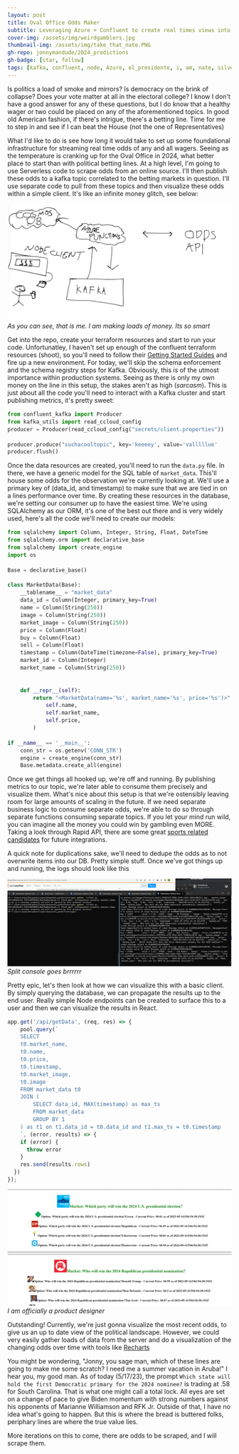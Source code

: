 ```yaml
---
layout: post
title: Oval Office Odds Maker
subtitle: Leveraging Azure + Confluent to create real times views into America's Political Battles
cover-img: /assets/img/weirdgamblers.jpg
thumbnail-img: /assets/img/take_that_nate.PNG
gh-repo: jonnymandude/2024_predictions
gh-badge: [star, follow]
tags: [kafka, confluent, node, Azure, el_presidente, i, am, nate, silver]
---
```


Is politics a load of smoke and mirrors? Is democracy on the brink of collapse? Does your vote matter at all in the electoral college? I know I don't have a good answer for any of these questions, but I do know that a healthy wager or two could be placed on any of the aforementioned topics. In good old American fashion, if there's intrigue, there's a betting line. Time for me to step in and see if I can beat the House (not the one of Representatives)

What I'd like to do is see how long it would take to set up some foundational infrastructure for streaming real time odds of any and all wagers. Seeing as the temperature is cranking up for the Oval Office in 2024, what better place to start than with political betting lines. At a high level, I'm going to use Serverless code to scrape odds from an online source. I'll then publish these odds to a kafka topic correlated to the betting markets in question. I'll use separate code to pull from these topics and then visualize these odds within a simple client. It's like an infinite money glitch, see below: 

![](/assets/img/infinite_money.PNG)
*As you can see, that is me. I am making loads of money. Its so smart*


Get into the repo, create your terraform resources and start to run your code. Unfortunatley, I haven't set up enough of the confluent terraform resources (shoot), so you'll need to follow their [Getting Started Guides](https://docs.confluent.io/platform/current/platform-quickstart.html) and fire up a new environment. For today, we'll skip the schema enforcement and the schema registry steps for Kafka. Obviously, this is of the utmost importance within production systems. Seeing as there is only my own money on the line in this setup, the stakes aren't as high (*sarcasm*). This is just about all the code you'll need to interact with a Kafka cluster and start publishing metrics, it's pretty sweet: 

```python
from confluent_kafka import Producer
from kafka_utils import read_ccloud_config
producer = Producer(read_ccloud_config("secrets/client.properties"))

producer.produce("suchacooltopic", key='keeeey', value='valllllue'
producer.flush()
```

Once the data resources are created, you'll need to run the `data.py` file. In there, we have a generic model for the SQL table of `market_data`. This'll house some odds for the observation we're currently looking at. We'll use a primary key of (data_id, and timestamp) to make sure that we are tied in on a lines performance over time. By creating these resources in the database, we're setting our consumer up to have the easiest time. We're using SQLAlchemy as our ORM, it's one of the best out there and is very widely used, here's all the code we'll need to create our models: 

```python
from sqlalchemy import Column, Integer, String, Float, DateTime
from sqlalchemy.orm import declarative_base
from sqlalchemy import create_engine
import os

Base = declarative_base()

class MarketData(Base):
    __tablename__ = "market_data"
    data_id = Column(Integer, primary_key=True)
    name = Column(String(250))
    image = Column(String(250))
    market_image = Column(String(250))
    price = Column(Float)
    buy = Column(Float)
    sell = Column(Float)
    timestamp = Column(DateTime(timezone=False), primary_key=True)
    market_id = Column(Integer)
    market_name = Column(String(250))


    def __repr__(self):
        return "<MarketData(name='%s', market_name='%s', price='%s')>" % (
            self.name,
            self.market_name,
            self.price,
        )

if __name__ == '__main__':
    conn_str = os.getenv('CONN_STR')
    engine = create_engine(conn_str)
    Base.metadata.create_all(engine)
```

Once we get things all hooked up, we're off and running. By publishing metrics to our topic, we're later able to consume them precisely and visualize them. What's nice about this setup is that we're ostensibly leaving room for large amounts of scaling in the future. If we need separate business logic to consume separate odds, we're able to do so through separate functions consuming separate topics. If you let your mind run wild, you can imagine all the money you could win by gambling even MORE. Taking a look through Rapid API, there are some great [sports related candidates](https://rapidapi.com/theoddsapi/api/live-sports-odds/) for future integrations.

A quick note for duplications sake, we'll need to dedupe the odds as to not overwrite items into our DB. Pretty simple stuff. Once we've got things up and running, the logs should look like this 

![](/assets/img/produceandconsume.PNG)
*Split console goes brrrrrr*

Pretty epic, let's then look at how we can visualize this with a basic client. By simply querying the database, we can propagate the results up to the end user. Really simple Node endpoints can be created to surface this to a user and then we can visualize the results in React. 

```javascript
app.get('/api/getData', (req, res) => {
    pool.query(`
    SELECT 
    t0.market_name,
    t0.name,
    t0.price, 
    t0.timestamp,
    t0.market_image,
    t0.image
    FROM market_data t0
    JOIN (
        SELECT data_id, MAX(timestamp) as max_ts
        FROM market_data
        GROUP BY 1
    ) as t1 on t1.data_id = t0.data_id and t1.max_ts = t0.timestamp
    `, (error, results) => {
    if (error) {
      throw error
    }
    res.send(results.rows)
  })
});
```

![](/assets/img/real_time_odds.PNG)
*I am officially a product designer*

Outstanding! Currently, we're just gonna visualize the most recent odds, to give us an up to date view of the political landscape. However, we could very easily gather loads of data from the server and do a visualization of the changing odds over time with tools like [Recharts](https://recharts.org/en-US/)

You might be wondering, "Jonny, you sage man, which of these lines are going to make me some scratch? I need me a summer vacation in Aruba!" I hear you, my good man. As of today (5/17/23), the prompt `Which state will hold the first Democratic primary for the 2024 nominee?` is trading at .58 for South Carolina. That is what one might call a total lock. All eyes are set on a change of pace to give Biden momentum with strong numbers against his opponents of Marianne Williamson and RFK Jr. Outside of that, I have no idea what's going to happen. But this is where the bread is buttered folks, periphary lines are where the true value lies. 

More iterations on this to come, there are odds to be scraped, and I will scrape them. 